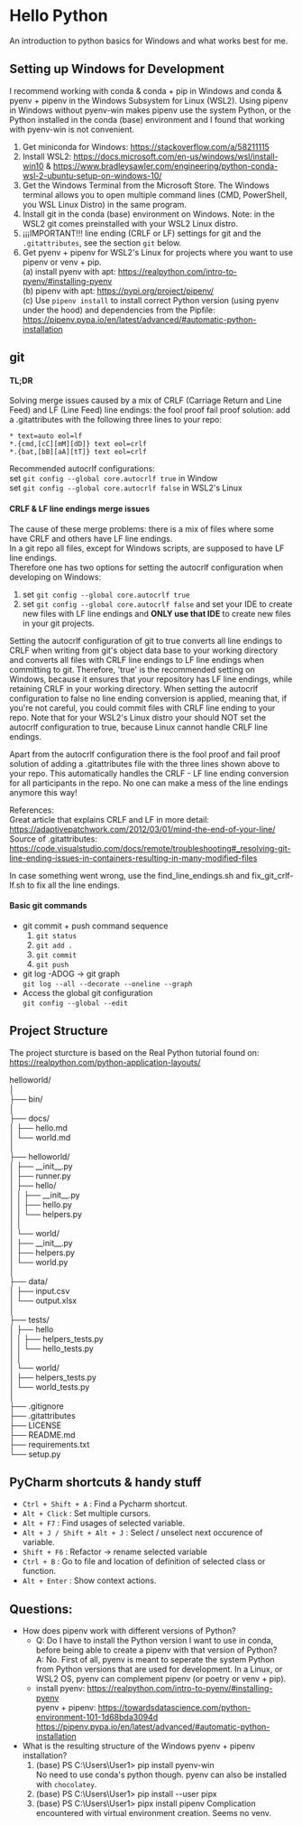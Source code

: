 # Hello Python
An introduction to python basics for Windows and what works best for me.

## Setting up Windows for Development
I recommend working with conda & conda + pip in Windows and conda & pyenv + pipenv in the Windows Subsystem for Linux (WSL2). Using pipenv in Windows without pyenv-win makes pipenv use the system Python, or the Python installed in the conda (base) environment and I found that working with pyenv-win is not convenient.
1. Get miniconda for Windows: https://stackoverflow.com/a/58211115
2. Install WSL2: https://docs.microsoft.com/en-us/windows/wsl/install-win10 & https://www.bradleysawler.com/engineering/python-conda-wsl-2-ubuntu-setup-on-windows-10/
3. Get the Windows Terminal from the Microsoft Store. The Windows terminal allows you to open multiple command lines (CMD, PowerShell, you WSL Linux Distro) in the same program.
4. Install git in the conda (base) environment on Windows. Note: in the WSL2 git comes preinstalled with your WSL2 Linux distro.
5. ¡¡¡IMPORTANT!!! line ending (CRLF or LF) settings for git and the `.gitattributes`, see the section `git` below.
6. Get pyenv + pipenv for WSL2's Linux for projects where you want to use pipenv or venv + pip.  
  (a) install pyenv with apt: https://realpython.com/intro-to-pyenv/#installing-pyenv  
  (b) pipenv with apt: https://pypi.org/project/pipenv/  
  (c) Use `pipenv install` to install correct Python version (using pyenv under the hood) and dependencies from the Pipfile: https://pipenv.pypa.io/en/latest/advanced/#automatic-python-installation


## git
#### TL;DR
Solving merge issues caused by a mix of CRLF (Carriage Return and Line Feed) and LF (Line Feed) line endings:
the fool proof fail proof solution: add a .gitattributes with the following three lines to your repo:
```
* text=auto eol=lf
*.{cmd,[cC][mM][dD]} text eol=crlf
*.{bat,[bB][aA][tT]} text eol=crlf
```
Recommended autocrlf configurations:  
set `git config --global core.autocrlf true` in Window  
set `git config --global core.autocrlf false` in WSL2's Linux  

#### CRLF & LF line endings merge issues 
The cause of these merge problems: there is a mix of files where some have CRLF and others have LF line endings.  
In a git repo all files, except for Windows scripts, are supposed to have LF line endings.  
Therefore one has two options for setting the autocrlf configuration when developing on Windows:
1. set `git config --global core.autocrlf true`
2. set `git config --global core.autocrlf false` and set your IDE to create new files with LF line endings and __ONLY use that IDE__ to create new files in your git projects.

Setting the autocrlf configuration of git to true converts all line endings to CRLF when writing from git's object data base to your working directory and converts all files with CRLF line endings to LF line endings when committing to git. Therefore, 'true' is the recommended setting on Windows, because it ensures that your repository has LF line endings, while retaining CRLF in your working directory. When setting the autocrlf configuration to false no line ending conversion is applied, meaning that, if you're not careful, you could commit files with CRLF line ending to your repo. Note that for your WSL2's Linux distro your should NOT set the autocrlf configuration to true, because Linux cannot handle CRLF line endings.

Apart from the autocrlf configuration there is the fool proof and fail proof solution of adding a .gitattributes file with the three lines shown above to your repo. This automatically handles the CRLF - LF line ending conversion for all participants in the repo. No one can make a mess of the line endings anymore this way!

References:  
Great article that explains CRLF and LF in more detail: https://adaptivepatchwork.com/2012/03/01/mind-the-end-of-your-line/  
Source of .gitattributes: https://code.visualstudio.com/docs/remote/troubleshooting#_resolving-git-line-ending-issues-in-containers-resulting-in-many-modified-files

In case something went wrong, use the find_line_endings.sh and fix_git_crlf-lf.sh to fix all the line endings.

#### Basic git commands
* git commit + push command sequence
  1. `git status`
  2. `git add .`
  3. `git commit`
  4. `git push`
* git log -ADOG -> git graph  
  `git log --all --decorate --oneline --graph`
* Access the global git configuration  
  `git config --global --edit`

## Project Structure
The project sturcture is based on the Real Python tutorial found on:
https://realpython.com/python-application-layouts/

helloworld/  
│  
├── bin/  
│  
├── docs/  
│   ├── hello.md  
│   └── world.md  
│  
├── helloworld/  
│   ├── \_\_init\_\_.py  
│   ├── runner.py  
│   ├── hello/  
│   │   ├── \_\_init\_\_.py  
│   │   ├── hello.py  
│   │   └── helpers.py  
│   │  
│   └── world/  
│       ├── \_\_init\_\_.py  
│       ├── helpers.py  
│       └── world.py  
│  
├── data/  
│   ├── input.csv  
│   └── output.xlsx  
│  
├── tests/  
│   ├── hello  
│   │   ├── helpers_tests.py  
│   │   └── hello_tests.py  
│   │  
│   └── world/  
│       ├── helpers_tests.py  
│       └── world_tests.py  
│  
├── .gitignore  
├── .gitattributes  
├── LICENSE  
├── README.md  
├── requirements.txt  
└── setup.py

## PyCharm shortcuts & handy stuff
* `Ctrl + Shift + A` : Find a Pycharm shortcut.
* `Alt + Click` : Set multiple cursors.
* `Alt + F7` : Find usages of selected variable.
* `Alt + J / Shift + Alt + J` : Select / unselect next occurence of variable.
* `Shift + F6` : Refactor -> rename selected variable
* `Ctrl + B` : Go to file and location of definition of selected class or function.
* `Alt + Enter` : Show context actions.

## Questions:
* How does pipenv work with different versions of Python?
    * Q: Do I have to install the Python version I want to use in conda, before being able to create a pipenv with that version of Python?  
	  A: No. First of all, pyenv is meant to seperate the system Python from Python versions that are used for development.
	  In a Linux, or WSL2 OS, pyenv can complement pipenv (or poetry or venv + pip).
    * install pyenv: https://realpython.com/intro-to-pyenv/#installing-pyenv  
	  pyenv + pipenv: https://towardsdatascience.com/python-environment-101-1d68bda3094d  
	  https://pipenv.pypa.io/en/latest/advanced/#automatic-python-installation  
* What is the resulting structure of the Windows pyenv + pipenv installation?  
    1. (base) PS C:\Users\User1> pip install pyenv-win  
	  No need to use conda's python though. pyenv can also be installed with `chocolatey`.
	2. (base) PS C:\Users\User1> pip install --user pipx
	3. (base) PS C:\Users\User1> pipx install pipenv
	  Complication encountered with virtual environment creation. Seems no venv.
